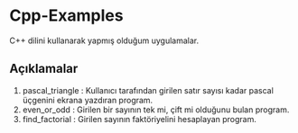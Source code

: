 # Cpp-Examples
C++ dilini kullanarak yapmış olduğum uygulamalar.

## Açıklamalar
1) pascal_triangle : Kullanıcı tarafından girilen satır sayısı kadar pascal üçgenini ekrana yazdıran program.
2) even_or_odd : Girilen bir sayının tek mi, çift mi olduğunu bulan program.
3) find_factorial : Girilen sayının faktöriyelini hesaplayan program.
